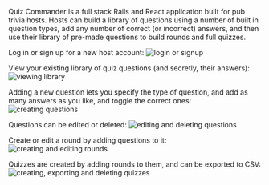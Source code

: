 Quiz Commander is a full stack Rails and React application built for pub trivia hosts. Hosts can build a library of questions using a number of built in question types, add any number of correct (or incorrect) answers, and then use their library of pre-made questions to build rounds and full quizzes.

Log in or sign up for a new host account:
![login or signup](https://i.imgur.com/iPhdiWn.gif)

View your existing library of quiz questions (and secretly, their answers):
![viewing library](https://i.imgur.com/vlJfL1w.gif)

Adding a new question lets you specify the type of question, and add as many answers as you like, and toggle the correct ones:
![creating questions](https://i.imgur.com/ZB1yakk.gif)

Questions can be edited or deleted:
![editing and deleting questions](https://i.imgur.com/Legt7iS.gif)

Create or edit a round by adding questions to it:
![creating and editing rounds](https://i.imgur.com/WdCI34d.gif)

Quizzes are created by adding rounds to them, and can be exported to CSV:
![creating, exporting and deleting quizzes](https://i.imgur.com/yAQNUnm.gif)
